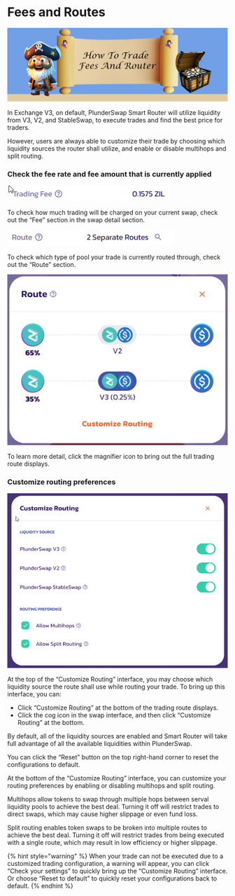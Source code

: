 # Fees and Routes

![](../../.gitbook/assets/PS_HT_Trade_Fees_Router.png)

In Exchange V3, on default, PlunderSwap Smart Router will utilize liquidity from V3, V2, and StableSwap, to execute trades and find the best price for traders.

However, users are always able to customize their trade by choosing which liquidity sources the router shall utilize, and enable or disable multihops and split routing.

### **Check the fee rate and fee amount that is currently applied**

![](<../../.gitbook/assets/image11.png>)

To check how much trading will be charged on your current swap, check out the “Fee” section in the swap detail section.

![](<../../.gitbook/assets/image12.png>)

To check which type of pool your trade is currently routed through, check out the “Route” section.

![](<../../.gitbook/assets/image13.png>)

To learn more detail, click the magnifier icon to bring out the full trading route displays.

### **Customize routing preferences**

![](<../../.gitbook/assets/image14.png>)

At the top of the “Customize Routing” interface, you may choose which liquidity source the route shall use while routing your trade. To bring up this interface, you can:

* Click “Customize Routing” at the bottom of the trading route displays.
* Click the cog icon in the swap interface, and then click “Customize Routing” at the bottom.

By default, all of the liquidity sources are enabled and Smart Router will take full advantage of all the available liquidities within PlunderSwap.

You can click the “Reset” button on the top right-hand corner to reset the configurations to default.

At the bottom of the “Customize Routing” interface, you can customize your routing preferences by enabling or disabling multihops and split routing.

Multihops allow tokens to swap through multiple hops between serval liquidity pools to achieve the best deal. Turning it off will restrict trades to direct swaps, which may cause higher slippage or even fund loss.

Split routing enables token swaps to be broken into multiple routes to achieve the best deal. Turning it off will restrict trades from being executed with a single route, which may result in low efficiency or higher slippage.

{% hint style="warning" %}
When your trade can not be executed due to a customized trading configuration, a warning will appear, you can click “Check your settings” to quickly bring up the “Customize Routing” interface. Or choose “Reset to default” to quickly reset your configurations back to default.
{% endhint %}
